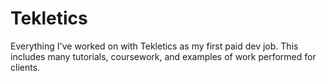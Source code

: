 # Tekletics
Everything I've worked on with Tekletics as my first paid dev job.
This includes many tutorials, coursework, and examples of work performed for clients.
